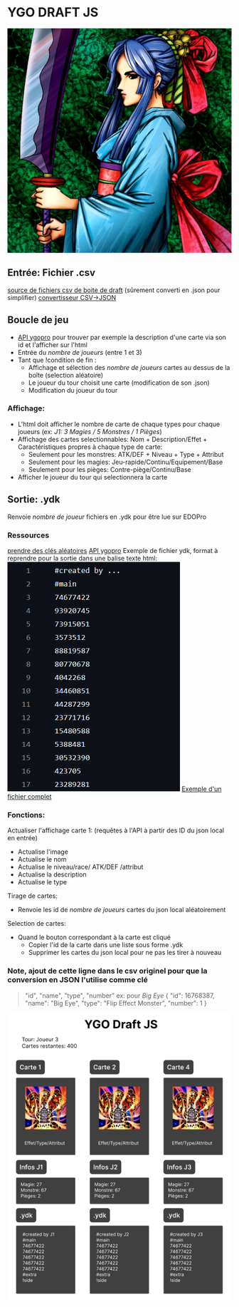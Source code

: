 # YGO DRAFT JS
![Beautiful Headhuntress](/media/logo.jpg)

## Entrée: Fichier .csv
[source de fichiers csv de boite de draft](https://ygoprodeck.com/cube/)
(sûrement converti en .json pour simplifier)
[convertisseur CSV->JSON](https://csvjson.com/csv2json)

## Boucle de jeu
- [API ygopro](https://ygoprodeck.com/api-guide/) pour trouver par exemple la description d'une carte via son id et l'afficher sur l'html
- Entrée du *nombre de joueurs* (entre 1 et 3)
- Tant que !condition de fin :
    - Affichage et sélection des *nombre de joueurs* cartes au dessus de la boîte (selection aléatoire)
    - Le joueur du tour choisit une carte (modification de son .json)
    - Modification du joueur du tour

### Affichage:
- L'html doit afficher le nombre de carte de chaque types pour chaque joueurs
(ex: *J1: 3 Magies / 5 Monstres / 1 Pièges*)
- Affichage des cartes selectionnables: Nom + Description/Effet + Caractéristiques propres à chaque type de carte:
    - Seulement pour les monstres: ATK/DEF + Niveau + Type + Attribut
    - Seulement pour les magies: Jeu-rapide/Continu/Equipement/Base
    - Seulement pour les pièges: Contre-piège/Continu/Base
- Afficher le joueur du tour qui selectionnera la carte

## Sortie: .ydk
Renvoie *nombre de joueur* fichiers en .ydk pour être lue sur EDOPro

### Ressources
[prendre des clés aléatoires](https://developer.mozilla.org/fr/docs/Web/JavaScript/Reference/Global_Objects/Object/keys)
[API ygopro](https://ygoprodeck.com/api-guide/)
Exemple de fichier ydk, format à reprendre pour la sortie dans une balise texte html:
![Exemple de fichier ydk](/media/ydk.png)
[Exemple d'un fichier complet](https://github.com/Larikk/ygo-ydk-files/blob/main/deck/STA03%20Joey.ydk)
### Fonctions:

Actualiser l'affichage carte 1: (requêtes à l'API à partir des ID du json local en entrée)
- Actualise l'image
- Actualise le nom
- Actualise le niveau/race/ ATK/DEF /attribut
- Actualise la description
- Actualise le type

Tirage de cartes:
- Renvoie les id de *nombre de joueurs* cartes du json local aléatoirement

Selection de cartes:
- Quand le bouton correspondant à la carte est cliqué
    - Copier l'id de la carte dans une liste sous forme .ydk
    - Supprimer les cartes du json local pour ne pas les tirer à nouveau

### Note, ajout de cette ligne dans le csv originel pour que la conversion en JSON l'utilise comme clé
> "id", "name", "type", "number"
ex: pour *Big Eye*
{
    "id": 16768387,
    "name": "Big Eye",
    "type": "Flip Effect Monster",
    "number": 1
}


![Maquette du rendu final](/media/figma.png)
